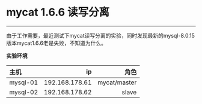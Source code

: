 # mycat 1.6.6 读写分离


------

由于工作需要，最近测试下mycat读写分离的实验，同时发现最新的mysql-8.0.15版本mycat1.6.6老是失败，不知道为什么。

**实验环境**

| 主机      | ip     | 角色    |
| :----------- | -----------------: | ---------------------: |
| mysql-01     | 192.168.178.61   |  mycat/master |
| mysql-02     | 192.168.178.62   |  slave  |

